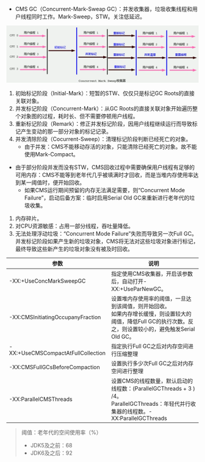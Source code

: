 - CMS GC（Concurrent-Mark-Sweap GC）：并发收集器，垃圾收集线程和用户线程同时工作。Mark-Sweep，STW。关注低延迟。

<img src="../../pictures/Snipaste_2023-06-07_19-01-26.png" width="1200"/>

1. 初始标记阶段（Initial-Mark）：短暂的STW、仅仅只是标记GC Roots的直接关联对象。
2. 并发标记阶段（Concurrent-Mark）：从GC Roots的直接关联对象开始遍历整个对象图的过程，耗时长、但不需要停顿用户线程。
3. 重新标记阶段（Remark）：修正并发标记阶段，因用户线程继续运行而导致标记产生变动的那一部分对象的标记记录。
4. 并发清除阶段（Cocurrent-Sweep）：清理标记阶段判断已经死亡的对象。
   - 由于并发：CMS不能移动存活的对象，只能清除已经死亡的对象。故不能使用Mark-Compact。

- 由于部分阶段并发而没有STW，CMS回收过程中需要确保用户线程有足够的可用内存：CMS不能等到老年代几乎被填满时才回收，而是当堆内存使用率达到某一阈值时，便开始回收。
  - 如果CMS运行期间预留的内存无法满足需要，则“Concurrent Mode Failure”，启动后备方案：临时启用Serial Old GC来重新进行老年代的垃圾收集。

1. 内存碎片。
2. 对CPU资源敏感：占用一部分线程，吞吐量降低。
3. 无法处理浮动垃圾：“Concurrent Mode Failure”失败而导致另一次Full GC。并发标记阶段如果产生新的垃圾对象，CMS将无法对这些垃圾对象进行标记，最终导致这些新产生的垃圾对象没有被及时回收。

| 参数                               | 说明                                                         |
| ---------------------------------- | ------------------------------------------------------------ |
| -XX:+UseConcMarkSweepGC            | 指定使用CMS收集器，开启该参数后，自动打开-XX:+UseParNewGC。  |
| -XX:CMSInitiatingOccupanyFraction  | 设置堆内存使用率的阈值，一旦达到该阈值，则开始回收。<br />如果内存增长缓慢，则设置较大的阈值，降低Full GC的执行次数。反之，则设置较小的，避免触发Serial Old GC。 |
| -XX:+UseCMSCompactAtFullCollection | 指定执行Full GC之后对内存空间进行压缩整理                    |
| -XX:CMSFullGCsBeforeCompaction     | 设置执行多少次Full GC之后对内存空间进行整理                  |
| -XX:ParallelCMSThreads             | 设置CMS的线程数量，默认启动的线程数：(ParallelGCThreads + 3 ) /4。<br />ParallelGCThreads：年轻代并行收集器的线程数。-XX:ParallelGCThreads |

> 阈值：老年代的空间使用率（%）
>
> - JDK5及之前：68
> - JDK6及之后：92
